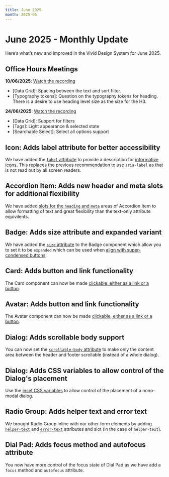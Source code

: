 ```yaml
---
title: June 2025
month: 2025-06
---
```


# June 2025 - Monthly Update

Here’s what’s new and improved in the Vivid Design System for June 2025.

## Office Hours Meetings

**10/06/2025**: [Watch the recording](https://drive.google.com/file/d/1uN9YBPuviRAPoArBJljxrxC-eTPGZuXJ/view)

- [Data Grid]: Spacing between the text and sort filter.
- [Typography tokens]: Question on the typography tokens for heading. There is a desire to use heading level size as the size for the H3.

**24/06/2025**: [Watch the recording](https://drive.google.com/file/d/1ZMjNfEQjk9e1_jzn-b3EPv-gPh_muSI_/view)

- [Data Grid]: Support for filters
- [Tags]: Light appearance & selected state
- [Searchable Select]: Select all options support

## Icon: Adds label attribute for better accessibility

We have added the [`label` attribute](/components/icon/code/#label) to provide a description for [informative icons](/components/icon/accessibility/#informative-vs-decorative-icons). This replaces the previous recommendation to use `aria-label` as that is not read out by all screen readers.

## Accordion Item: Adds new header and meta slots for additional flexibility

We have added [slots for the `heading` and `meta`](/components/accordion/code/#heading-slot) areas of Accordion Item to allow formatting of text and great flexibility than the text-only attribute equivilents.

## Badge: Adds size attribute and expanded variant

We have added the [`size` attribute](/components/badge/#size) to the Badge component which allow you to set it to be `expanded` which can be used when [align with super-condensed buttons](/components/badge/use-cases/#usage-with-buttons).

## Card: Adds button and link functionality

The Card component can now be made [clickable, either as a link or a button](/components/card/#clickable-cards).

## Avatar: Adds button and link functionality

The Avatar component can now be made [clickable, either as a link or a button](/components/avatar/#clickable-avatar).

## Dialog: Adds scrollable body support

You can now set the [`scrollable-body` attribute](components/dialog/#scrollable-body) to make only the content area between the header and footer scrollable (instead of a whole dialog).

## Dialog: Adds CSS variables to allow control of the Dialog's placement

Use the [inset CSS variables](/components/dialog/code/#inset) to allow control of the placement of a nono-modal dialog.

## Radio Group: Adds helper text and error text

We brought Radio Group inline with our other form elements by adding [`helper-text`](/components/radio-group/#helper-text) and [`error-text`](/components/radio-group/#error-text) attributes and slot (in the case of `helper-text`).

## Dial Pad: Adds focus method and autofocus attribute

You now have more control of the focus state of Dial Pad as we have add a `focus` method and `autofocus` attribute.
